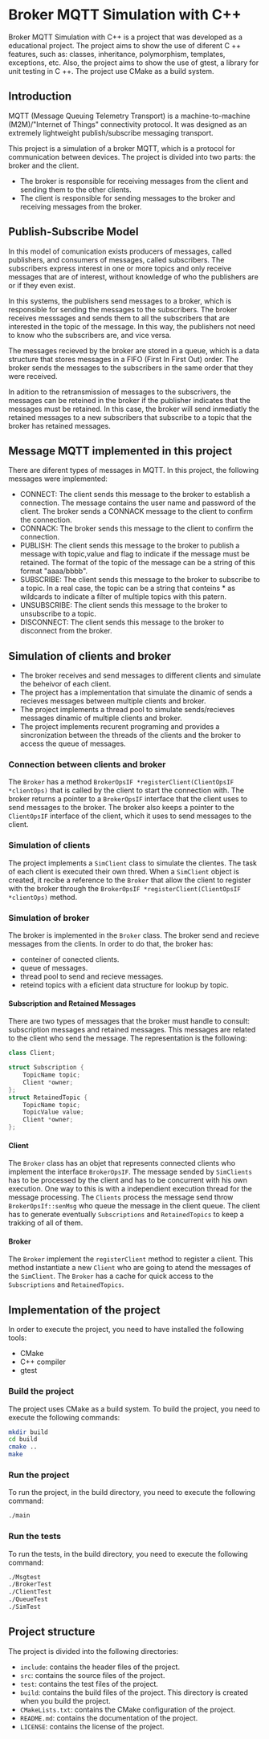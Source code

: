 # Broker MQTT Simulation with C++

Broker MQTT Simulation with C++ is a project that was developed as a educational project. The project aims to show the use of diferent C ++ features, such as: classes, inheritance, polymorphism, templates, exceptions, etc. Also, the project aims to show the use of gtest, a library for unit testing in C ++. The project use CMake as a build system.

## Introduction

MQTT (Message Queuing Telemetry Transport) is a machine-to-machine (M2M)/"Internet of Things" connectivity protocol. It was designed as an extremely lightweight publish/subscribe messaging transport. 

This project is a simulation of a broker MQTT, which is a protocol for communication between devices. The project is divided into two parts: the broker and the client. 
- The broker is responsible for receiving messages from the client and sending them to the other clients. 
- The client is responsible for sending messages to the broker and receiving messages from the broker.

## Publish-Subscribe Model
In this model of comunication exists producers of messages, called publishers, and consumers of messages, called subscribers. The subscribers express interest in one or more topics and only receive messages that are of interest, without knowledge of who the publishers are or if they even exist.

In this systems, the publishers send messages to a broker, which is responsible for sending the messages to the subscribers. The broker receives messsages and sends them to all the subscribers that are interested in the topic of the message. In this way, the publishers not need to know who the subscribers are, and vice versa.

The messages recieved by the broker are stored in a queue, which is a data structure that stores messages in a FIFO (First In First Out) order. The broker sends the messages to the subscribers in the same order that they were received. 

In adition to the retransmission of messages to the subscrivers, the messages can be  reteined in the broker if the publisher indicates that the messages must be retained. In this case, the broker will send inmediatly the retained messages to a new subscribers that subscribe to a topic that the broker has retained messages.

## Message MQTT implemented in this project

There are diferent types of messages in MQTT. In this project, the following messages were implemented:

- CONNECT: The client sends this message to the broker to establish a connection. The message contains the user name and password of the client. The broker sends a CONNACK message to the client to confirm the connection.
- CONNACK: The broker sends this message to the client to confirm the connection.
- PUBLISH: The client sends this message to the broker to publish a message with topic,value and flag to indicate if the message must be retained. The format of the topic of the message can be a string of this format "aaaa/bbbb".
- SUBSCRIBE: The client sends this message to the broker to subscribe to a topic. In a real case, the topic can be a string that conteins * as wildcards to indicate a filter of multiple topics with this patern.
- UNSUBSCRIBE: The client sends this message to the broker to unsubscribe to a topic.
- DISCONNECT: The client sends this message to the broker to disconnect from the broker.

## Simulation of clients and broker

- The broker receives and send messages to different clients and simulate the beheivor of each client.
- The project has a implementation that simulate the dinamic of sends a recieves messages between multiple clients and broker. 
- The project implements a thread pool to simulate sends/recieves messages dinamic of multiple clients and broker.
- The project implements recurent programing and provides a sincronization between the threads of the clients and the broker to access the queue of messages.

### Connection between clients and broker

The `Broker` has a method `BrokerOpsIF *registerClient(ClientOpsIF *clientOps)` that is called by the client to start the connection with. The broker returns a pointer to a `BrokerOpsIF` interface that the client uses to send messages to the broker. The broker also keeps a pointer to the `ClientOpsIF` interface of the client, which it uses to send messages to the client.

### Simulation of clients

The project implements a `SimClient` class to simulate the clientes. The task of each client is executed their own thred. When a `SimClient` object is created, it recibe a reference to the `Broker` that allow the client to register with the broker through the `BrokerOpsIF *registerClient(ClientOpsIF *clientOps)` method.

### Simulation of broker
The broker is implemented in the `Broker` class. The broker send and recieve messages from the clients. In order to do that, the broker has:
- conteiner of conected clients.
- queue of messages.
- thread pool to send and recieve messages.
- reteind topics with a eficient data structure for lookup by topic.

#### Subscription and Retained Messages
There are two types of messages that the broker must handle to consult: subscription messages and retained messages. This messages are related to the client who send the message. The representation is the following:
```cpp
class Client;

struct Subscription {
    TopicName topic;
    Client *owner;
};
struct RetainedTopic {
    TopicName topic;
    TopicValue value;
    Client *owner;
};
```

#### Client
The `Broker` class has an objet that represents connected clients who implement the interface `BrokerOpsIF`. The message sended by `SimClients` has to be processed by the client and has to be concurrent with his own execution. One way to this is with a independient execution thread for the message processing.  The `Clients` process the message send throw `BrokerOpsIf::senMsg` who queue the message in the client queue.  The client has to generate eventually `Subscriptions` and `RetainedTopics` to keep a trakking of all of them. 

#### Broker
The `Broker` implement the `registerClient` method to register a client. This method instantiate a new `Client` who are going to atend the messages of the `SimClient`. The `Broker` has a cache for quick access to the `Subscriptions` and `RetainedTopics`.

## Implementation of the project

In order to execute the project, you need to have installed the following tools:
- CMake
- C++ compiler
- gtest

### Build the project

The project uses CMake as a build system. To build the project, you need to execute the following commands:

```bash
mkdir build
cd build
cmake ..
make
```

### Run the project

To run the project, in the build directory, you need to execute the following command:

```bash
./main
```

### Run the tests

To run the tests, in the build directory, you need to execute the following command:

```bash
./Msgtest
./BrokerTest
./ClientTest
./QueueTest
./SimTest
```

## Project structure

The project is divided into the following directories:
- `include`: contains the header files of the project.
- `src`: contains the source files of the project.
- `test`: contains the test files of the project.
- `build`: contains the build files of the project. This directory is created when you build the project.
- `CMakeLists.txt`: contains the CMake configuration of the project.
- `README.md`: contains the documentation of the project.
- `LICENSE`: contains the license of the project.



